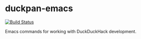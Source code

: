 # duckpan-emacs

[![Build Status](https://travis-ci.org/GuiltyDolphin/duckpan-emacs.svg?branch=master)](https://travis-ci.org/GuiltyDolphin/duckpan-emacs)

Emacs commands for working with DuckDuckHack development.
